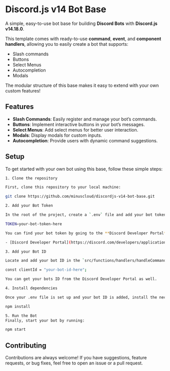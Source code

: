 # Discord.js v14 Bot Base

A simple, easy-to-use bot base for building **Discord Bots** with **Discord.js v14.18.0**.

This template comes with ready-to-use **command**, **event**, and **component handlers**, allowing you to easily create a bot that supports:

- Slash commands
- Buttons
- Select Menus
- Autocompletion
- Modals

The modular structure of this base makes it easy to extend with your own custom features!

## Features

- **Slash Commands**: Easily register and manage your bot’s commands.
- **Buttons**: Implement interactive buttons in your bot’s messages.
- **Select Menus**: Add select menus for better user interaction.
- **Modals**: Display modals for custom inputs.
- **Autocompletion**: Provide users with dynamic command suggestions.

## Setup

To get started with your own bot using this base, follow these simple steps:

```bash
1. Clone the repository

First, clone this repository to your local machine:

git clone https://github.com/minuscloud/discordjs-v14-bot-base.git

2. Add your Bot Token

In the root of the project, create a `.env` file and add your bot token like this:

TOKEN=your-bot-token-here

You can find your bot token by going to the **Discord Developer Portal**.

- [Discord Developer Portal](https://discord.com/developers/applications)

3. Add your Bot ID

Locate and add your bot ID in the `src/functions/handlers/handleCommands.js` file. This ID is essential for registering slash commands properly.

const clientId = "your-bot-id-here";

You can get your bots ID from the Discord Developer Portal as well.

4. Install dependencies

Once your .env file is set up and your bot ID is added, install the necessary dependencies:

npm install

5. Run the Bot
Finally, start your bot by running:

npm start
```

## Contributing
Contributions are always welcome! If you have suggestions, feature requests, or bug fixes, feel free to open an issue or a pull request.
